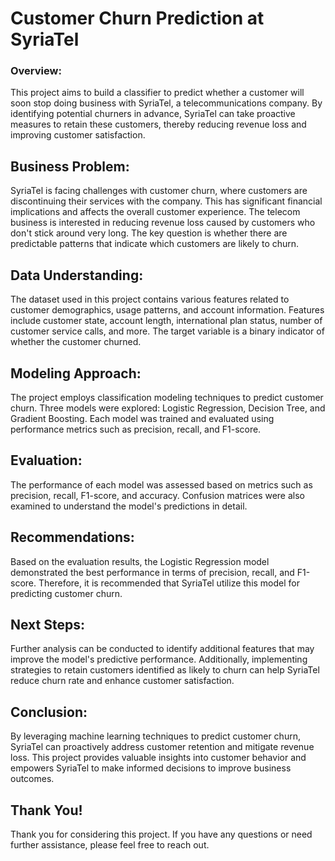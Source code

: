 
# Customer Churn Prediction at SyriaTel

### Overview:
This project aims to build a classifier to predict whether a customer will soon stop doing business with SyriaTel, a telecommunications company. By identifying potential churners in advance, SyriaTel can take proactive measures to retain these customers, thereby reducing revenue loss and improving customer satisfaction.

## Business Problem:
SyriaTel is facing challenges with customer churn, where customers are discontinuing their services with the company. This has significant financial implications and affects the overall customer experience. The telecom business is interested in reducing revenue loss caused by customers who don't stick around very long. The key question is whether there are predictable patterns that indicate which customers are likely to churn.

## Data Understanding:
The dataset used in this project contains various features related to customer demographics, usage patterns, and account information. Features include customer state, account length, international plan status, number of customer service calls, and more. The target variable is a binary indicator of whether the customer churned.

## Modeling Approach:
The project employs classification modeling techniques to predict customer churn. Three models were explored: Logistic Regression, Decision Tree, and Gradient Boosting. Each model was trained and evaluated using performance metrics such as precision, recall, and F1-score.

## Evaluation:
The performance of each model was assessed based on metrics such as precision, recall, F1-score, and accuracy. Confusion matrices were also examined to understand the model's predictions in detail.

## Recommendations:
Based on the evaluation results, the Logistic Regression model demonstrated the best performance in terms of precision, recall, and F1-score. Therefore, it is recommended that SyriaTel utilize this model for predicting customer churn.

## Next Steps:
Further analysis can be conducted to identify additional features that may improve the model's predictive performance. Additionally, implementing strategies to retain customers identified as likely to churn can help SyriaTel reduce churn rate and enhance customer satisfaction.

## Conclusion:
By leveraging machine learning techniques to predict customer churn, SyriaTel can proactively address customer retention and mitigate revenue loss. This project provides valuable insights into customer behavior and empowers SyriaTel to make informed decisions to improve business outcomes.

## Thank You!
Thank you for considering this project. If you have any questions or need further assistance, please feel free to reach out.








